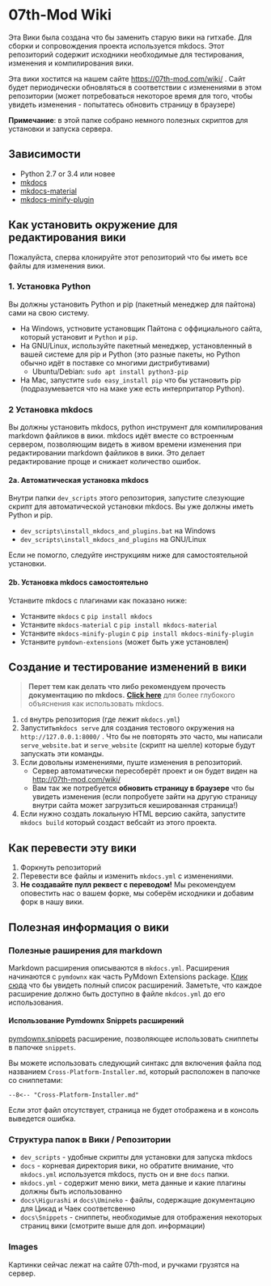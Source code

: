 # 07th-Mod Wiki

Эта Вики была создана что бы заменить старую вики на гитхабе. Для сборки и сопровождения проекта используется mkdocs.
Этот репозиторий содержит исходники необходимые для тестирования, изменения и компилирования вики.

Эта вики хостится на нашем сайте https://07th-mod.com/wiki/ . Сайт будет периодически обновляться
в соответствии с изменениями в этом репозитории (может потребоваться некоторое время для того, чтобы увидеть изменения - попытатесь обновить страницу в браузере)

**Примечание**: в этой папке собрано немного полезных скриптов для установки и запуска сервера. 

## Зависимости
* Python 2.7 or 3.4 или новее
* [mkdocs](https://www.mkdocs.org/)
* [mkdocs-material](https://github.com/squidfunk/mkdocs-material)
* [mkdocs-minify-plugin](https://github.com/byrnereese/mkdocs-minify-plugin)

## Как установить окружение для редактирования вики

Пожалуйста, сперва клонируйте этот репозиторий что бы иметь все файлы для изменения вики. 

### 1. Установка Python

Вы должны установить Python и pip (пакетный менеджер для пайтона) сами на свою систему.

* На Windows, устновите установщик Пайтона с оффициального сайта, который установит и `Python` и `pip`. 
* На GNU/Linux, используйте пакетный менеджер, установленный в вашей системе для pip и Python (это разные пакеты, но Python обычно идёт в поставке со многими дистрибутивами)
  * Ubuntu/Debian: `sudo apt install python3-pip`
* На Mac, запустите `sudo easy_install pip` что бы установить pip (подразумевается что на маке уже есть интерпритатор Python).

### 2 Установка mkdocs

Вы должны установить mkdocs, python инструмент для компилирования markdown файликов в вики. mkdocs идёт вместе со встроенным сервером, позволяющим видеть в живом времени изменения при редактировании markdown файликов в вики. Это делает редактирование проще и снижает количество ошибок.

#### 2a. Автоматическая установка mkdocs


Внутри папки `dev_scripts` этого репозитория, запустите слезующие скрипт для автоматической установки mkdocs. Вы уже должны иметь Python и pip.

* `dev_scripts\install_mkdocs_and_plugins.bat` на Windows
* `dev_scripts\install_mkdocs_and_plugins` на GNU/Linux

Если не помогло, следуйте инструкциям ниже для самостоятельной установки.

#### 2b. Установка mkdocs самостоятельно

Устанвите mkdocs c плагинами как показано ниже:

* Устанвите `mkdocs` с `pip install mkdocs`
* Устанвите `mkdocs-material` с `pip install mkdocs-material`
* Устанвите `mkdocs-minify-plugin` с `pip install mkdocs-minify-plugin`
* Устанвите `pymdown-extensions` (может быть уже установлен)

## Создание и тестирование изменений в вики

> **Перет тем как делать что либо рекомендуем прочесть документацию по mkdocs.** [**Click here**](https://www.mkdocs.org/) для более глубокого объяснения как использовать mkdocs.

1. ``cd`` внутрь репозитория (где лежит `mkdocs.yml`)
2. Запустить``mkdocs serve`` для создания тестового окружения на ``http://127.0.0.1:8000/`` . Что бы не повторять это часто, мы написали `serve_website.bat` и `serve_website` (скрипт на шелле) которые будут запускать эти команды.
3. Если довольны изменениями, пуште изменения в репозиторий.
    - Сервер автоматически пересоберёт проект и он будет виден на http://07th-mod.com/wiki/
    - Вам так же потребуется **обновить страницу в браузере** что бы увидеть изменения (если попробуете зайти на другую страницу внутри сайта может загрузиться кешированная страница!)
4. Если нужно создать локальную HTML версию сакйта, запустите ``mkdocs build`` который создаст вебсайт из этого проекта.

## Как перевести эту вики

1. Форкнуть репозиторий
2. Перевести все файлы и изменить ``mkdocs.yml`` с изменениями.
3. **Не создавайте пулл реквест с переводом!** Мы рекомендуем оповестить нас о вашем форке, мы соберём исходники и добавим форк в нашу вики. 

## Полезная информация о вики

### Полезные раширения для markdown

Markdown расширения описываются в `mkdocs.yml`.
Расширения начинаются с `pymdownx` как часть PyMdown Extensions
package. [Клик сюда](https://facelessuser.github.io/pymdown-extensions/extensions/arithmatex/)
что бы увидеть полный список расширений. Заметьте, что каждое расширение
должно быть доступно в файле `mkdcos.yml` до его использования.

#### Использование Pymdownx Snippets расширений

[pymdownx.snippets](https://facelessuser.github.io/pymdown-extensions/extensions/snippets/) расширение, позволяющее использовать сниппеты в папочке `snippets`.

Вы можете использовать следующий синтакс для включения файла под названием `Cross-Platform-Installer.md`, который расположен в папочке со сниппетами:

`--8<-- "Cross-Platform-Installer.md"`

Если этот файл отсутствует, страница не будет отображена и в консоль выведется ошибка.

### Структура папок в Вики / Репозитории 

* `dev_scripts` - удобные скрипты для установки для запуска mkdocs
* `docs` - корневая директория вики, но обратите внимание, что `mkdocs.yml` используется mkdocs, пусть он и вне `docs` папки.
* `mkdocs.yml` - содержит меню вики, мета данные и какие плагины должны быть использованно
* `docs\Higurashi` и `docs\Umineko` - файлы, содержащие документацию для Цикад и Чаек соответсвенно
* `docs\Snippets` - сниппеты, необходимые для отображения некоторых страниц вики (смотрите выше для доп. информации)

### Images

Картинки сейчас лежат на сайте 07th-mod, и ручками грузятся на сервер.
